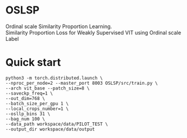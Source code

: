 # OSLSP
Ordinal scale Similarity Proportion Learning. <br>
Similarity Proportion Loss for Weakly Supervised VIT using Ordinal scale Label 

# Quick start

```
python3 -m torch.distributed.launch \
--nproc_per_node=2 --master_port 8003 OSLSP/src/train.py \
--arch vit_base --patch_size=8 \
--saveckp_freq=1 \
--out_dim=768 \
--batch_size_per_gpu 1 \
--local_crops_number=1 \
--osllp_bins 31 \
--bag_num 100 \
--data_path workspace/data/PILOT_TEST \
--output_dir workspace/data/output
```
